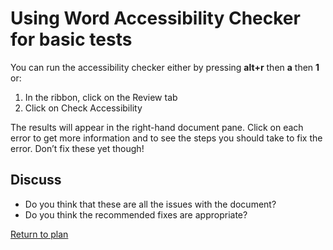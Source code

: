 # Using Word Accessibility Checker for basic tests

You can run the accessibility checker either by pressing **alt+r** then **a** then **1** or: 

1. In the ribbon, click on the Review tab
2. Click on Check Accessibility

The results will appear in the right-hand document pane. Click on each error to get more information and to see the steps you should take to fix the error. Don’t fix these yet though! 

## Discuss

* Do you think that these are all the issues with the document? 
* Do you think the recommended fixes are appropriate?

[Return to plan](index.html)
